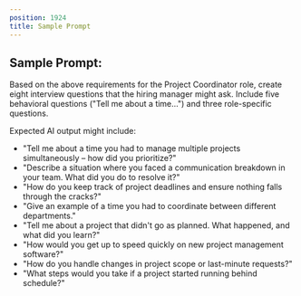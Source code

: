 ```yaml
---
position: 1924
title: Sample Prompt
---
```


## Sample Prompt:



Based on the above requirements for the Project Coordinator role, create eight interview questions that the hiring manager might ask. Include five behavioral questions ("Tell me about a time…") and three role-specific questions.

Expected AI output might include:



- "Tell me about a time you had to manage multiple projects simultaneously – how did you prioritize?"
- "Describe a situation where you faced a communication breakdown in your team. What did you do to resolve it?"
- "How do you keep track of project deadlines and ensure nothing falls through the cracks?"
- "Give an example of a time you had to coordinate between different departments."
- "Tell me about a project that didn't go as planned. What happened, and what did you learn?"
- "How would you get up to speed quickly on new project management software?"
- "How do you handle changes in project scope or last-minute requests?"
- "What steps would you take if a project started running behind schedule?"